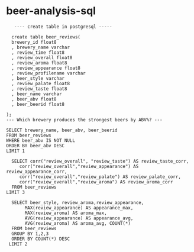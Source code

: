 # beer-analysis-sql
       
       ---- create table in postgresql -----

      create table beer_reviews(
      brewery_id float8
      , brewery_name varchar
      , review_time float8
      , review_overall float8
      , review_aroma float8
      , review_appearance float8
      , review_profilename varchar
      , beer_style varchar
      , review_palate float8
      , review_taste float8
      , beer_name varchar
      , beer_abv float8
      , beer_beerid float8

    );
    --- Which brewery produces the strongest beers by ABV%? ---
    
    SELECT brewery_name, beer_abv, beer_beerid
    FROM beer_reviews
    WHERE beer_abv IS NOT NULL
    ORDER BY beer_abv DESC
    LIMIT 1
    
      SELECT corr("review_overall", "review_taste") AS review_taste_corr,
         corr("review_overall","review_appearance") AS review_appearance_corr,
         corr("review_overall","review_palate") AS review_palate_corr,
         corr("review_overall","review_aroma") AS review_aroma_corr
      FROM beer_reviews
    LIMIT 3
  
      SELECT beer_style, review_aroma,review_appearance,
           MAX(review_appearance) AS appearance_max,
           MAX(review_aroma) AS aroma_max, 
           AVG(review_appearance) AS appearance_avg,
           AVG(review_aroma) AS aroma_avg, COUNT(*)
      FROM beer_reviews
      GROUP BY 1,2,3
      ORDER BY COUNT(*) DESC
     LIMIT 2
